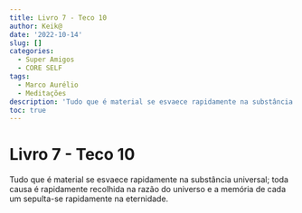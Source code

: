 ```yaml
---
title: Livro 7 - Teco 10
author: Keik@
date: '2022-10-14'
slug: []
categories:
  - Super Amigos
  - CORE SELF
tags:
  - Marco Aurélio
  - Meditações
description: 'Tudo que é material se esvaece rapidamente na substância universal'
toc: true
---
```


# Livro 7 - Teco 10 

Tudo que é material se esvaece rapidamente na substância universal; toda causa é rapidamente recolhida na razão do universo e a memória de cada um sepulta-se rapidamente na eternidade.

